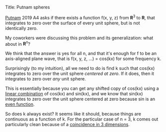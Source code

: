 Title: Putnam spheres

[Putnam][putnam] 2019 A4 asks if there exists a function f(x, y, z) from $\mathbf{R}^3$ to $\mathbf{R}$, that integrates to zero over the surface of every unit sphere, but is not identically zero.

[putnam]: https://www.maa.org/math-competitions/putnam-competition

My coworkers were discussing this problem and its generalization: what about in $\mathbf{R}^n$?

<!-- PELICAN_END_SUMMARY -->

We think that the answer is yes for all n, and that it's enough for f to be an axis-aligned plane wave, that is f(x, y, z, ...) = cos(kx) for some frequency k.

Surprisingly (to my intuition), all we need to do is find k such that cos(kx) integrates to zero over the unit sphere *centered at zero*. If it does, then it integrates to zero over *any* unit sphere.

This is essentially because you can get any shifted copy of cos(kx) using a [linear combination][lc] of cos(kx) and sin(kx), and we know that sin(kx) integrates to zero over the unit sphere centered at zero because sin is an [even function][even].

[lc]: https://en.wikipedia.org/wiki/List_of_trigonometric_identities#Sine_and_cosine
[even]: https://en.wikipedia.org/wiki/Even_and_odd_functions

So does k always exist? It seems like it should, because things are continuous as a function of k. For the particular case of n = 3, k comes out particularly clean because of a [coincidence in 3 dimensions][archimedes].

[archimedes]: https://www.scottaaronson.com/blog/?p=4432
